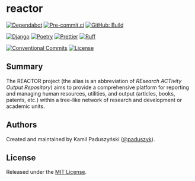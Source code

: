 # reactor

[![Dependabot](https://img.shields.io/badge/dependabot-active-brightgreen?logo=dependabot)][dependabot]
[![Pre-commit.ci](https://results.pre-commit.ci/badge/github/paduszyk/reactor/main.svg)][pre-commit.ci]
[![GitHub: Build](https://img.shields.io/github/actions/workflow/status/paduszyk/reactor/build.yaml?logo=github)][github-build]

[![Django](https://img.shields.io/badge/Django-092e20?&logo=django&logoColor=white)][django]
[![Poetry](https://img.shields.io/endpoint?url=https://python-poetry.org/badge/v0.json)][poetry]
[![Prettier](https://img.shields.io/badge/code%20style-prettier-1E2B33?logo=Prettier)][prettier]
[![Ruff](https://img.shields.io/endpoint?url=https://raw.githubusercontent.com/astral-sh/ruff/main/assets/badge/v2.json)][ruff]

[![Conventional Commits](https://img.shields.io/badge/Conventional%20Commits-1.0.0-fa6673.svg?logo=conventional-commits)][conventional-commits]
[![License](https://img.shields.io/github/license/paduszyk/reactor)][license]

## Summary

The REACTOR project (the alias is an abbreviation of _REsearch ACTivity Output
Repository_) aims to provide a comprehensive platform for reporting and
managing human resources, utilities, and output (articles, books, patents,
etc.) within a tree-like network of research and development or academic units.

## Authors

Created and maintained by Kamil Paduszyński ([@paduszyk][github-paduszyk]).

## License

Released under the [MIT License][license].

[conventional-commits]: https://conventionalcommits.org
[dependabot]: https://github.com/paduszyk/reactor/blob/main/.github/dependabot.yaml
[django]: https://www.djangoproject.com
[github-build]: https://github.com/paduszyk/reactor/actions/workflows/build.yaml
[github-paduszyk]: https://github.com/paduszyk
[license]: https://github.com/paduszyk/reactor/blob/main/LICENSE
[poetry]: https://python-poetry.org
[pre-commit.ci]: https://results.pre-commit.ci/latest/github/paduszyk/reactor/main
[prettier]: https://prettier.io
[ruff]: https://github.com/astral-sh/ruff
